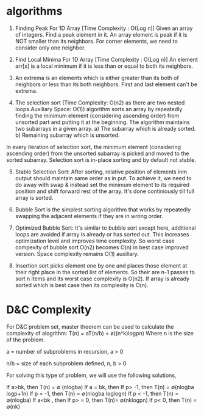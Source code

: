 # algorithms

1. Finding Peak For 1D Array [Time Complexity : O(Log n)]
Given an array of integers. Find a peak element in it. An array element is peak if it is NOT smaller than its neighbors. For corner elements, we need to consider only one neighbor.

2. Find Local Minima For 1D Array [Time Complexity : O(Log n)]
An element arr[x] is a local minimum if it is less than or equal to both its neighbors. 

3. An extrema is an elements which is either greater than its both of neighbors or less than its both neighbors. First and last element can't be extrema.

4. The selection sort (Time Complexity: O(n2) as there are two nested loops.Auxiliary Space: O(1)) algorithm sorts an array by repeatedly finding the minimum element (considering ascending order) from unsorted part and putting it at the beginning. The algorithm maintains two subarrays in a given array. a) The subarray which is already sorted. b) Remaining subarray which is unsorted.

In every iteration of selection sort, the minimum element (considering ascending order) from the unsorted subarray is picked and moved to the sorted subarray. Selection sort is in-place sorting and by default not stable. 

5. Stable Selection Sort: After sorting, relative position of elements inm output should maintain same order as in put. To achieve it, we need to do away with swap & instead set the minimum element to its required position and shift forward rest of the array. It's done continiously till full array is sorted.

6. Bubble Sort is the simplest sorting algorithm that works by repeatedly swapping the adjacent elements if they are in wrong order.

7. Optimized Bubble Sort: It's similar to bubble sort except here, additional loops are avoided if array is already or has sorted out. This increases optimization level and improves time complexity. So worst case compexity of bubble sort O(n2) becomes O(n) in best case improved version. Space complexity remains O(1) auxillary.

8. Insertion sort picks element one by one and places those element at their right place in the sorted list of elements. So their are n-1 passes to sort n items and its worst case complexity is O(n2). If array is already sorted which is best case then its complexity is O(n).

# D&C Complexity
For D&C problem set, master theorem can be used to calculate the complexity of alogrithm:
T(n) = aT(n/b) + ø((n^k)logpn)
Where n is the size of the problem.

a = number of subproblems in recursion, a > 0

n/b = size of each subproblem defined, n, b > 0

For solving this type of problem, we will use the following solutions,

If a>bk, then T(n) = ∅ (nlogba)
If a = bk, then
If p> -1, then T(n) = ∅(nlogba logp+1n)
If p = -1, then T(n) = ∅(nlogba loglogn)
If p < -1, then T(n) = ∅(nlogba)
If a<bk , then
If p> = 0, then T(n)= ∅(nklogpn)
If p< 0, then T(n) = ∅(nk)

